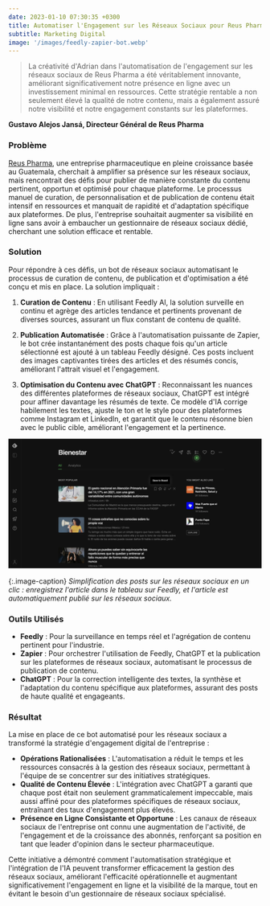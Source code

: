 ```yaml
---
date: 2023-01-10 07:30:35 +0300
title: Automatiser l'Engagement sur les Réseaux Sociaux pour Reus Pharma
subtitle: Marketing Digital
image: '/images/feedly-zapier-bot.webp'
---
```


> La créativité d'Adrian dans l'automatisation de l'engagement sur les réseaux sociaux de Reus Pharma a été véritablement innovante, améliorant significativement notre présence en ligne avec un investissement minimal en ressources. Cette stratégie rentable a non seulement élevé la qualité de notre contenu, mais a également assuré notre visibilité et notre engagement constants sur les plateformes.

**Gustavo Alejos Jansá, Directeur Général de Reus Pharma**

### Problème
[Reus Pharma](https://www.reuspharma.com/), une entreprise pharmaceutique en pleine croissance basée au Guatemala, cherchait à amplifier sa présence sur les réseaux sociaux, mais rencontrait des défis pour publier de manière constante du contenu pertinent, opportun et optimisé pour chaque plateforme. Le processus manuel de curation, de personnalisation et de publication de contenu était intensif en ressources et manquait de rapidité et d'adaptation spécifique aux plateformes. De plus, l'entreprise souhaitait augmenter sa visibilité en ligne sans avoir à embaucher un gestionnaire de réseaux sociaux dédié, cherchant une solution efficace et rentable.

### Solution
Pour répondre à ces défis, un bot de réseaux sociaux automatisant le processus de curation de contenu, de publication et d'optimisation a été conçu et mis en place. La solution impliquait :

1. **Curation de Contenu** : En utilisant Feedly AI, la solution surveille en continu et agrège des articles tendance et pertinents provenant de diverses sources, assurant un flux constant de contenu de qualité.
   
2. **Publication Automatisée** : Grâce à l'automatisation puissante de Zapier, le bot crée instantanément des posts chaque fois qu'un article sélectionné est ajouté à un tableau Feedly désigné. Ces posts incluent des images captivantes tirées des articles et des résumés concis, améliorant l'attrait visuel et l'engagement.

3. **Optimisation du Contenu avec ChatGPT** : Reconnaissant les nuances des différentes plateformes de réseaux sociaux, ChatGPT est intégré pour affiner davantage les résumés de texte. Ce modèle d'IA corrige habilement les textes, ajuste le ton et le style pour des plateformes comme Instagram et LinkedIn, et garantit que le contenu résonne bien avec le public cible, améliorant l'engagement et la pertinence.

![Solution](/images/screenshot-feedly-reus.webp)

{:.image-caption}
*Simplification des posts sur les réseaux sociaux en un clic : enregistrez l'article dans le tableau sur Feedly, et l'article est automatiquement publié sur les réseaux sociaux.*

### Outils Utilisés

- **Feedly** : Pour la surveillance en temps réel et l'agrégation de contenu pertinent pour l'industrie.
- **Zapier** : Pour orchestrer l'utilisation de Feedly, ChatGPT et la publication sur les plateformes de réseaux sociaux, automatisant le processus de publication de contenu.
- **ChatGPT** : Pour la correction intelligente des textes, la synthèse et l'adaptation du contenu spécifique aux plateformes, assurant des posts de haute qualité et engageants.

### Résultat

La mise en place de ce bot automatisé pour les réseaux sociaux a transformé la stratégie d'engagement digital de l'entreprise :

- **Opérations Rationalisées** : L'automatisation a réduit le temps et les ressources consacrés à la gestion des réseaux sociaux, permettant à l'équipe de se concentrer sur des initiatives stratégiques.
- **Qualité de Contenu Élevée** : L'intégration avec ChatGPT a garanti que chaque post était non seulement grammaticalement impeccable, mais aussi affiné pour des plateformes spécifiques de réseaux sociaux, entraînant des taux d'engagement plus élevés.
- **Présence en Ligne Consistante et Opportune** : Les canaux de réseaux sociaux de l'entreprise ont connu une augmentation de l'activité, de l'engagement et de la croissance des abonnés, renforçant sa position en tant que leader d'opinion dans le secteur pharmaceutique.

Cette initiative a démontré comment l'automatisation stratégique et l'intégration de l'IA peuvent transformer efficacement la gestion des réseaux sociaux, améliorant l'efficacité opérationnelle et augmentant significativement l'engagement en ligne et la visibilité de la marque, tout en évitant le besoin d'un gestionnaire de réseaux sociaux spécialisé.